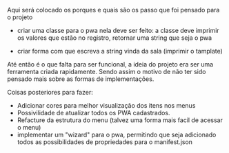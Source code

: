 Aqui será colocado os porques e quais são os passo que foi pensado para o projeto

- criar uma classe para o pwa
    nela deve ser feito: a classe deve imprimir os valores que estão no registro, retornar uma string que seja o pwa

- criar forma com que escreva a string vinda da sala (imprimir o tamplate)

Até então é o que falta para ser funcional, a ideia do projeto era ser uma ferramenta criada rapidamente.
Sendo assim o motivo de não ter sido pensado mais sobre as formas de implementações.

Coisas posteriores para fazer:

- Adicionar cores para melhor visualização dos itens nos menus
- Possivilidade de atualizar todos os PWA cadastrados.
- Refacture da estrutura do menu (talvez uma forma mais facil de acessar o menu)
- implementar um "wizard" para o pwa, permitindo que seja adicionado todos as possibilidades de propriedades para o manifest.json
